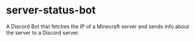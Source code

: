 # server-status-bot
A Discord Bot that fetches the IP of a Minecraft server and sends info about the server to a Discord server.

